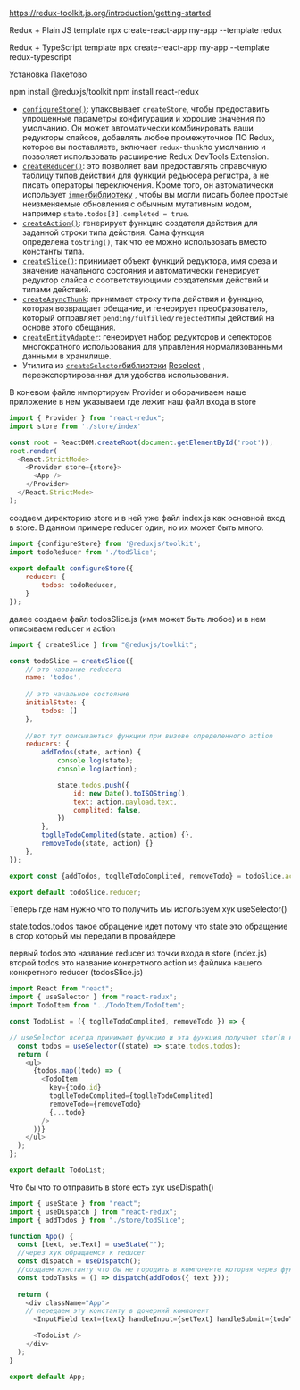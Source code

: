https://redux-toolkit.js.org/introduction/getting-started

Redux + Plain JS template
npx create-react-app my-app --template redux

Redux + TypeScript template
npx create-react-app my-app --template redux-typescript

Установка Пакетово 

npm install @reduxjs/toolkit
npm install react-redux

-   [`configureStore()`](https://redux-toolkit.js.org/api/configureStore): упаковывает `createStore`, чтобы предоставить упрощенные параметры конфигурации и хорошие значения по умолчанию. Он может автоматически комбинировать ваши редукторы слайсов, добавлять любое промежуточное ПО Redux, которое вы поставляете, включает `redux-thunk`по умолчанию и позволяет использовать расширение Redux DevTools Extension.
-   [`createReducer()`](https://redux-toolkit.js.org/api/createReducer): это позволяет вам предоставлять справочную таблицу типов действий для функций редьюсера регистра, а не писать операторы переключения. Кроме того, он автоматически использует [`immer`библиотеку](https://github.com/immerjs/immer) , чтобы вы могли писать более простые неизменяемые обновления с обычным мутативным кодом, например `state.todos[3].completed = true`.
-   [`createAction()`](https://redux-toolkit.js.org/api/createAction): генерирует функцию создателя действия для заданной строки типа действия. Сама функция определена `toString()`, так что ее можно использовать вместо константы типа.
-   [`createSlice()`](https://redux-toolkit.js.org/api/createSlice): принимает объект функций редуктора, имя среза и значение начального состояния и автоматически генерирует редуктор слайса с соответствующими создателями действий и типами действий.
-   [`createAsyncThunk`](https://redux-toolkit.js.org/api/createAsyncThunk): принимает строку типа действия и функцию, которая возвращает обещание, и генерирует преобразователь, который отправляет `pending/fulfilled/rejected`типы действий на основе этого обещания.
-   [`createEntityAdapter`](https://redux-toolkit.js.org/api/createEntityAdapter): генерирует набор редукторов и селекторов многократного использования для управления нормализованными данными в хранилище.
-   Утилита из [`createSelector`библиотеки](https://redux-toolkit.js.org/api/createSelector) [Reselect](https://github.com/reduxjs/reselect) , переэкспортированная для удобства использования.


В коневом файле импортируем Provider и оборачиваем наше приложение в нем указываем где лежит наш файл входа в store

```js 
import { Provider } from "react-redux";
import store from './store/index'

const root = ReactDOM.createRoot(document.getElementById('root'));
root.render(
  <React.StrictMode>
    <Provider store={store}>
      <App />
    </Provider>    
  </React.StrictMode>
);
```


создаем директорию store и  в ней уже файл index.js как основной вход в store.
В данном примере reducer один, но их может быть много.

```js
import {configureStore} from '@reduxjs/toolkit';
import todoReducer from './todSlice'; 
  
export default configureStore({
    reducer: {
        todos: todoReducer,
    }
});
```


далее создаем файл todosSlice.js (имя может быть любое) и в нем описываем reducer и action

```js
import { createSlice } from "@reduxjs/toolkit";  

const todoSlice = createSlice({
	// это название reducera
    name: 'todos',
    
    // это начальное состояние
    initialState: {
        todos: []
    },
    
    //вот тут описываються функции при вызове определенного action
    reducers: {
        addTodos(state, action) {
            console.log(state);
            console.log(action);  

            state.todos.push({
                id: new Date().toISOString(),
                text: action.payload.text,
                complited: false,
            })
        },
        toglleTodoComplited(state, action) {},
        removeTodo(state, action) {}
    },
});  

export const {addTodos, toglleTodoComplited, removeTodo} = todoSlice.actions;  

export default todoSlice.reducer;
```


Теперь где нам нужно что то получить мы используем хук useSelector()

state.todos.todos такое обращение идет потому что state это обращение в стор который мы передали в провайдере

первый todos это название reducer из точки входа в store (index.js)
второй todos это название конкретного action из файлика нашего конкретного reducer (todosSlice.js)

```js
import React from "react";
import { useSelector } from "react-redux";
import TodoItem from "../TodoItem/TodoItem";  

const TodoList = ({ toglleTodoComplited, removeTodo }) => {

// useSelector всегда принимает функцию и эта функция получает stor(в нашем случае он называется state)
  const todos = useSelector((state) => state.todos.todos);
  return (
    <ul>
      {todos.map((todo) => (
        <TodoItem
          key={todo.id}
          toglleTodoComplited={toglleTodoComplited}
          removeTodo={removeTodo}
          {...todo}
        />
      ))}
    </ul>
  );
};  

export default TodoList;
```


Что бы что то отправить в store есть хук useDispath()

```js
import { useState } from "react";
import { useDispatch } from "react-redux";
import { addTodos } from "./store/todSlice";  

function App() {
  const [text, setText] = useState("");
  //через хук обращаемся к reducer
  const dispatch = useDispatch();
  //создаем константу что бы не городить в компоненте которая через функцию обращается к dispatch и передающая action и props
  const todoTasks = () => dispatch(addTodos({ text }));
  
  return (
    <div className="App">
    // передаем эту константу в дочерний компонент
      <InputField text={text} handleInput={setText} handleSubmit={todoTasks} />  

      <TodoList />
    </div>
  );
}  

export default App;
```
